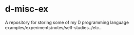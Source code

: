 # d-misc-ex
A repository for storing some of my D programming language examples/experiments/notes/self-studies../etc..
